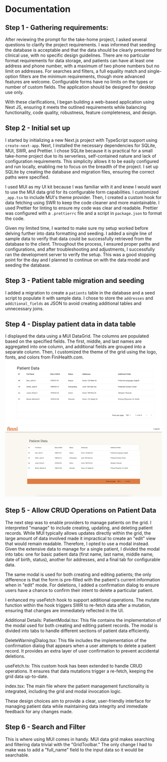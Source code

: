 # Documentation

## Step 1 - Gathering requirements:

After reviewing the prompt for the take-home project, I asked several questions to clarify the project requirements. I was informed that seeding the database is acceptable and that the data should be clearly presented for clinical use, with no specific design guidelines. There are no particular format requirements for data storage, and patients can have at least one address and phone number, with a maximum of two phone numbers but no limit on addresses. For searches and filters, a full equality match and single-option filters are the minimum requirements, though more advanced features are welcome. Configurable forms have no limits on the types or number of custom fields. The application should be designed for desktop use only.

With these clarifications, I began building a web-based application using Next JS, ensuring it meets the outlined requirements while balancing functionality, code quality, robustness, feature completeness, and design.

## Step 2 - Initial set up

I started by initializing a new Next.js project with TypeScript support using `create-next-app`. Next, I installed the necessary dependencies for SQLite, MUI, SWR, and Prettier. I chose SQLite because it is practical for a small take-home project due to its serverless, self-contained nature and lack of configuration requirements. This simplicity allows it to be easily configured and run locally, enabling me to focus on the breadth of the project. I set up SQLite by creating the database and migration files, ensuring the correct paths were specified.

I used MUI as my UI kit because I was familiar with it and knew I would want to use the MUI data grid for its configurable form capabilities. I customized `_app.tsx` to include MUI's theme provider. Then, I created a custom hook for data fetching using SWR to keep the code cleaner and more maintainable. I used Prettier for linting to ensure my code was clear and readable. Prettier was configured with a `.prettierrc` file and a script in `package.json` to format the code.

Given my limited time, I wanted to make sure my setup worked before delving further into data formatting and seeding. I added a single line of sample data to verify that data could be successfully retrieved from the database to the client. Throughout the process, I ensured proper paths and configurations, and after troubleshooting and adjustments, I successfully ran the development server to verify the setup. This was a good stopping point for the day and I planned to continue on with the data model and seeding the database.

## Step 3 - Patient table migration and seeding

I added a migration to create a `patients` table in the database and a seed script to populate it with sample data. I chose to store the `addresses` and `additional_fields` as JSON to avoid creating additional tables and unnecessary joins.

## Step 4 - Display patient data in data table

I displayed the data using a MUI DataGrid. The columns are populated based on the specified fields. The first, middle, and last names are aggregated into one column, and additional fields are grouped into a separate column. Then, I customized the theme of the grid using the logo, fonts, and colors from FiniHealth.com.
![DataGrid](public/datagrid-plain.png)
![DataGrid](public/datagrid-customized.png)

## Step 5 - Allow CRUD Operations on Patient Data

The next step was to enable providers to manage patients on the grid. I interpreted "manage" to include creating, updating, and deleting patient records. While MUI typically allows updates directly within the grid, the large amount of data involved made it impractical to create an "edit" view that would remain readable. Therefore, I opted to use a modal instead. Given the extensive data to manage for a single patient, I divided the modal into tabs: one for basic patient data (first name, last name, middle name, date of birth, status), another for addresses, and a final tab for configurable data.

The same modal is used for both creating and editing patients; the only difference is that the form is pre-filled with the patient's current information when in "edit" mode. For deletions, I added a confirmation dialog to ensure users have a chance to confirm their intent to delete a particular patient.

I enhanced my useFetch hook to support additional operations. The mutate function within the hook triggers SWR to re-fetch data after a mutation, ensuring that changes are immediately reflected in the UI.

Additional Details:
PatientModal.tsx: This file contains the implementation of the modal used for both creating and editing patient records. The modal is divided into tabs to handle different sections of patient data efficiently.

DeleteWarningDialog.tsx: This file includes the implementation of the confirmation dialog that appears when a user attempts to delete a patient record. It provides an extra layer of user confirmation to prevent accidental deletions.

useFetch.ts: This custom hook has been extended to handle CRUD operations. It ensures that data mutations trigger a re-fetch, keeping the grid data up-to-date.

index.tsx: The main file where the patient management functionality is integrated, including the grid and modal invocation logic.

These design choices aim to provide a clear, user-friendly interface for managing patient data while maintaining data integrity and immediate feedback for any changes made.

## Step 6 - Search and Filter

This is where using MUI comes in handy. MUI data grid makes searching and filtering data trivial with the "GridToolbar." The only change I had to make was to add a "full_name" field to the input data so it would be searchable.
